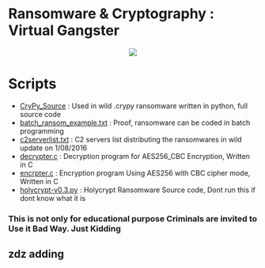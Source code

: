 # Ransomware & Cryptography : Virtual Gangster
<p align="center">
  <img src="https://cdn0.iconfinder.com/data/icons/cyber-crime-or-threats-blue-set/120/hacker_cyber_crime-256.png">
</p>

# Scripts
* [CryPy_Source](https://github.com/roothaxor/Ransom/blob/master/CryPy_Source.py)	: Used in wild .crypy ransomware written in python, full source code
* [batch_ransom_example.txt](https://github.com/roothaxor/Ransom/blob/master/batch_ransom_example.txt) : Proof, ransomware can be coded in batch programming
* [c2serverlist.txt](https://github.com/roothaxor/Ransom/blob/master/c2serverlist.txt) : C2 servers list distributing the ransomwares in wild update on 1/08/2016
* [decrypter.c](https://github.com/roothaxor/Ransom/blob/master/decrypter.c) : Decryption program for AES256_CBC Encryption, Written in C
* [encrpter.c](https://github.com/roothaxor/Ransom/blob/master/encrypter.c) : Encryption program Using AES256 with CBC cipher mode, Written in C
* [holycrypt-v0.3.py](https://github.com/roothaxor/Ransom/blob/master/holycrypt-v0.3.py) : Holycrypt Ransomware Source code, Dont run this if dont know what it is

### This is not only for educational purpose Criminals are invited to Use it Bad Way. Just Kidding

## zdz adding
